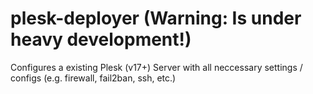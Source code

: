 # plesk-deployer (Warning: Is under heavy development!)
Configures a existing Plesk (v17+) Server with all neccessary settings / configs (e.g. firewall, fail2ban, ssh, etc.)
